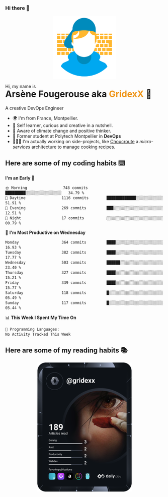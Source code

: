 ### Hi there 👋

<!--
**GridexX/gridexx** is a ✨ _special_ ✨ repository because its `README.md` (this file) appears on your GitHub profile.

Here are some ideas to get you started:

- 🔭 I’m currently working on ...
- 🌱 I’m currently learning ...
- 👯 I’m looking to collaborate on ...
- 🤔 I’m looking for help with ...
- 💬 Ask me about ...
- 📫 How to reach me: ...
- 😄 Pronouns: ...
- ⚡ Fun fact: ...
-->


<!-- Header -->
<div align="center">
  <img align="center" src="./images/user_profile.png" width="200">
</div>
<p>Hi, my name is</p> 
<h1 style="margin-top:-15px">Arsène Fougerouse aka <span style="color:#ef961a">GridexX</span> 👋</h1>

A creative DevOps Engineer

- 🌍 I'm from France, Montpellier.
- 🎨 Self learner, curious and creative in a nutshell. 
- 🌱 Aware of climate change and positive thinker.
- 📕 Former student at Polytech Montpellier in **DevOps**
- 👨🏻‍💻 I'm actually working on side-projects, like [Choucroute](https://github.com/choucroute-orga) a *micro-services* architecture to manage cooking recipes.


## Here are some of my coding habits ⌨️

<!-- Add a section about tech and Ops stack
  Like this one : https://github.com/Xanthus58#-tech-stack
-->
<!--START_SECTION:waka-->
**I'm an Early 🐤** 

```text
🌞 Morning                748 commits         █████████░░░░░░░░░░░░░░░░   34.79 % 
🌆 Daytime                1116 commits        █████████████░░░░░░░░░░░░   51.91 % 
🌃 Evening                269 commits         ███░░░░░░░░░░░░░░░░░░░░░░   12.51 % 
🌙 Night                  17 commits          ░░░░░░░░░░░░░░░░░░░░░░░░░   00.79 % 
```
📅 **I'm Most Productive on Wednesday** 

```text
Monday                   364 commits         ████░░░░░░░░░░░░░░░░░░░░░   16.93 % 
Tuesday                  382 commits         ████░░░░░░░░░░░░░░░░░░░░░   17.77 % 
Wednesday                503 commits         ██████░░░░░░░░░░░░░░░░░░░   23.40 % 
Thursday                 327 commits         ████░░░░░░░░░░░░░░░░░░░░░   15.21 % 
Friday                   339 commits         ████░░░░░░░░░░░░░░░░░░░░░   15.77 % 
Saturday                 118 commits         █░░░░░░░░░░░░░░░░░░░░░░░░   05.49 % 
Sunday                   117 commits         █░░░░░░░░░░░░░░░░░░░░░░░░   05.44 % 
```


📊 **This Week I Spent My Time On** 

```text
💬 Programming Languages: 
No Activity Tracked This Week
```


<!--END_SECTION:waka-->

## Here are some of my reading habits 📚
<div  align="center">
  <img src="./images/devcard.svg" width="300">
</div>
